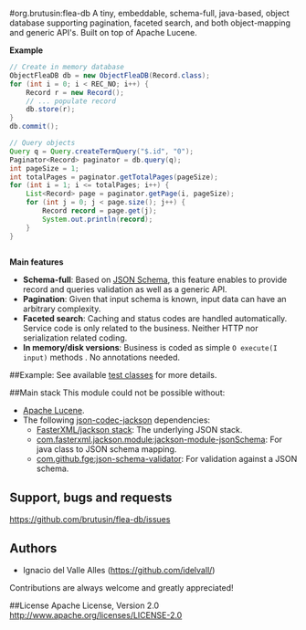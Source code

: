 #org.brutusin:flea-db
A tiny, embeddable, schema-full, java-based, object database supporting pagination, faceted search, and both object-mapping and generic API's. Built on top of Apache Lucene.

**Example** 
```java 
// Create in memory database
ObjectFleaDB db = new ObjectFleaDB(Record.class);
for (int i = 0; i < REC_NO; i++) {
    Record r = new Record();
    // ... populate record
    db.store(r);
}
db.commit();

// Query objects
Query q = Query.createTermQuery("$.id", "0");
Paginator<Record> paginator = db.query(q);
int pageSize = 1;
int totalPages = paginator.getTotalPages(pageSize);
for (int i = 1; i <= totalPages; i++) {
    List<Record> page = paginator.getPage(i, pageSize);
    for (int j = 0; j < page.size(); j++) {
        Record record = page.get(j);
        System.out.println(record);
    }
}
 
```

**Main features**
* **Schema-full**: Based on [JSON Schema](http://json-schema.org/), this feature enables to provide record and queries validation as well as a generic API.
* **Pagination**: Given that input schema is known, input data can have an arbitrary complexity.
* **Faceted search**: Caching and status codes are handled automatically. Service code is only related to the business. Neither HTTP nor serialization related coding.
* **In memory/disk versions**: Business is coded as simple `O execute(I input)` methods . No annotations needed.


##Example:
See available [test classes](src/test/java/org/brutusin/fleadb/impl/) for more details.

##Main stack
This module could not be possible without:
* [Apache Lucene](http://lucene.apache.org/core/).
* The following [json-codec-jackson](https://github.com/brutusin/json-codec-jackson) dependencies:
  * [FasterXML/jackson stack](https://github.com/FasterXML/jackson): The underlying JSON stack.
  * [com.fasterxml.jackson.module:jackson-module-jsonSchema](https://github.com/FasterXML/jackson-module-jsonSchema): For java class to JSON schema mapping.
  * [com.github.fge:json-schema-validator](https://github.com/fge/json-schema-validator): For validation against a JSON schema.

## Support, bugs and requests
https://github.com/brutusin/flea-db/issues

## Authors

- Ignacio del Valle Alles (<https://github.com/idelvall/>)

Contributions are always welcome and greatly appreciated!

##License
Apache License, Version 2.0
http://www.apache.org/licenses/LICENSE-2.0

